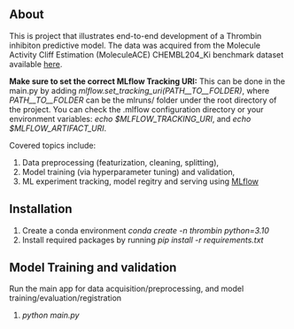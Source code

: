 
## About 
This is project that illustrates end-to-end development of a Thrombin inhibiton predictive model. The data was acquired from the Molecule Activity Cliff Estimation (MoleculeACE) CHEMBL204_Ki benchmark dataset available [here](https://github.com/molML/MoleculeACE/tree/main/MoleculeACE/Data/benchmark_data).

**Make sure to set the correct MLflow Tracking URI:** This can be done in the main.py by adding *mlflow.set_tracking_uri(PATH__TO__FOLDER)*, where  *PATH__TO__FOLDER* can be the mlruns/ folder under the root directory of the project. You can check the .mlflow configuration directory or your environment variables: *echo $MLFLOW_TRACKING_URI*, and *echo $MLFLOW_ARTIFACT_URI*.

Covered topics include: 
1. Data preprocessing (featurization, cleaning, splitting), 
2. Model training (via hyperparameter tuning) and validation, 
3. ML experiment tracking, model regitry and serving using [MLflow](https://mlflow.org/docs/latest/introduction/index.html)

## Installation

1. Create a conda environment *conda create -n thrombin python=3.10*
2. Install required packages by running *pip install -r requirements.txt*


## Model Training and validation
Run the main app for data acquisition/preprocessing,  and model training/evaluation/registration
   1. *python main.py*

<!-- ## Model Deployment -->
